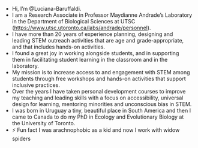 - Hi, I’m @Luciana-Baruffaldi.
- I am a Research Associate in Professor Maydianne Andrade’s Laboratory in the Department of Biological Sciences at UTSC (https://www.utsc.utoronto.ca/labs/andrade/personnel).
- I have more than 20 years of experience planning, designing and leading STEM outreach activities that are age and grade-appropriate, and that includes hands-on activities.
- I found a great joy in working alongside students, and in supporting them in facilitating student learning in the classroom and in the laboratory.
- My mission is to increase access to and engagement with STEM among students through free workshops and hands-on activities that support inclusive practices.  
- Over the years I have taken personal development courses to improve my teaching and leading skills with a focus on accessibility, universal design for learning, mentoring minorities and unconscious bias in STEM.
- I was born in Uruguay a tiny, beautiful place in South America and then I came to Canada to do my PhD in Ecology and Evolutionary Biology at the University of Toronto.
- ⚡ Fun fact I was arachnophobic as a kid and now I work with widow spiders

